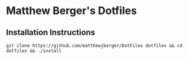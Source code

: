 # Matthew Berger's Dotfiles

## Installation Instructions
    git clone https://github.com/matthewjberger/DotFiles dotfiles && cd dotfiles && ./install


